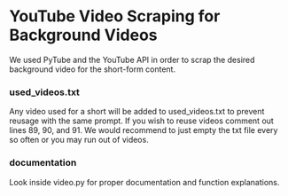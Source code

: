# YouTube Video Scraping for Background Videos

We used PyTube and the YouTube API in order to scrap the desired background video for the short-form content.

### used_videos.txt

Any video used for a short will be added to used_videos.txt to prevent reusage with the same prompt. If you wish to reuse videos comment out lines 89, 90, and 91. We would recommend to just empty the txt file every so often or you may run out of videos.

### documentation

Look inside video.py for proper documentation and function explanations.